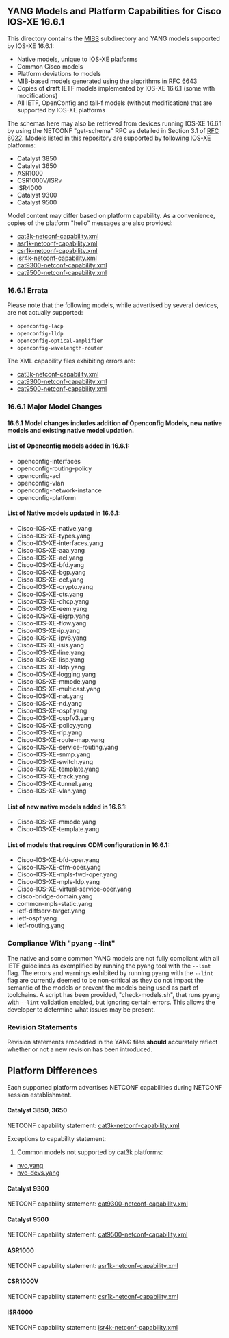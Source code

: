 ## YANG Models and Platform Capabilities for Cisco IOS-XE 16.6.1

This directory contains the [MIBS](MIBS) subdirectory and YANG models supported by IOS-XE 16.6.1:

* Native models, unique to IOS-XE platforms
* Common Cisco models
* Platform deviations to models
* MIB-based models generated using the algorithms in [RFC 6643](https://tools.ietf.org/html/rfc6643)
* Copies of **draft** IETF models implemented by IOS-XE 16.6.1 (some with modifications)
* All IETF, OpenConfig and tail-f models (without modification) that are supported by IOS-XE platforms 

The schemas here may also be retrieved from devices running IOS-XE 16.6.1 by using the NETCONF "get-schema" RPC as detailed in Section 3.1 of [RFC 6022](https://tools.ietf.org/html/rfc6022). Models listed in this repository are supported by following IOS-XE platforms:

* Catalyst 3850 
* Catalyst 3650
* ASR1000
* CSR1000V/ISRv
* ISR4000
* Catalyst 9300
* Catalyst 9500

Model content may differ based on platform capability. As a convenience, copies of the platform "hello" messages are also provided:

* [cat3k-netconf-capability.xml](cat3k-netconf-capability.xml)
* [asr1k-netconf-capability.xml](asr1k-netconf-capability.xml)
* [csr1k-netconf-capability.xml](csr1k-netconf-capability.xml)
* [isr4k-netconf-capability.xml](isr4k-netconf-capability.xml)
* [cat9300-netconf-capability.xml](cat9300-netconf-capability.xml)
* [cat9500-netconf-capability.xml](cat9500-netconf-capability.xml)

### 16.6.1 Errata

Please note that the following models, while advertised by several devices, are not actually supported:

* `openconfig-lacp`
* `openconfig-lldp`
* `openconfig-optical-amplifier`
* `openconfig-wavelength-router`

The XML capability files exhibiting errors are:

* [cat3k-netconf-capability.xml](cat3k-netconf-capability.xml)
* [cat9300-netconf-capability.xml](cat9300-netconf-capability.xml)
* [cat9500-netconf-capability.xml](cat9500-netconf-capability.xml)


### 16.6.1 Major Model Changes

#### 16.6.1 Model changes includes addition of Openconfig Models, new native models and existing native model updation.

#### List of Openconfig models added in 16.6.1:

* openconfig-interfaces
* openconfig-routing-policy
* openconfig-acl
* openconfig-vlan
* openconfig-network-instance
* openconfig-platform
 
#### List of Native models updated in 16.6.1:

* Cisco-IOS-XE-native.yang
* Cisco-IOS-XE-types.yang
* Cisco-IOS-XE-interfaces.yang
* Cisco-IOS-XE-aaa.yang
* Cisco-IOS-XE-acl.yang 
* Cisco-IOS-XE-bfd.yang
* Cisco-IOS-XE-bgp.yang
* Cisco-IOS-XE-cef.yang
* Cisco-IOS-XE-crypto.yang
* Cisco-IOS-XE-cts.yang
* Cisco-IOS-XE-dhcp.yang
* Cisco-IOS-XE-eem.yang
* Cisco-IOS-XE-eigrp.yang
* Cisco-IOS-XE-flow.yang
* Cisco-IOS-XE-ip.yang
* Cisco-IOS-XE-ipv6.yang
* Cisco-IOS-XE-isis.yang
* Cisco-IOS-XE-line.yang
* Cisco-IOS-XE-lisp.yang
* Cisco-IOS-XE-lldp.yang
* Cisco-IOS-XE-logging.yang
* Cisco-IOS-XE-mmode.yang
* Cisco-IOS-XE-multicast.yang
* Cisco-IOS-XE-nat.yang
* Cisco-IOS-XE-nd.yang
* Cisco-IOS-XE-ospf.yang
* Cisco-IOS-XE-ospfv3.yang
* Cisco-IOS-XE-policy.yang
* Cisco-IOS-XE-rip.yang
* Cisco-IOS-XE-route-map.yang
* Cisco-IOS-XE-service-routing.yang
* Cisco-IOS-XE-snmp.yang
* Cisco-IOS-XE-switch.yang
* Cisco-IOS-XE-template.yang
* Cisco-IOS-XE-track.yang
* Cisco-IOS-XE-tunnel.yang
* Cisco-IOS-XE-vlan.yang

#### List of new native models added in 16.6.1:

* Cisco-IOS-XE-mmode.yang
* Cisco-IOS-XE-template.yang

#### List of models that requires ODM configuration in 16.6.1:

* Cisco-IOS-XE-bfd-oper.yang
* Cisco-IOS-XE-cfm-oper.yang
* Cisco-IOS-XE-mpls-fwd-oper.yang
* Cisco-IOS-XE-mpls-ldp.yang
* Cisco-IOS-XE-virtual-service-oper.yang
* cisco-bridge-domain.yang
* common-mpls-static.yang
* ietf-diffserv-target.yang
* ietf-ospf.yang
* ietf-routing.yang
	 
### Compliance With "pyang --lint"

The native and some common YANG models are not fully compliant with all IETF guidelines as exemplified by running the pyang tool with the ```--lint``` flag. The errors and warnings exhibited by running pyang with the ```--lint``` flag are currently deemed to be non-critical as they do not impact the semantic of the models or prevent the models being used as part of toolchains. A script has been provided, "check-models.sh", that runs pyang with ```--lint``` validation enabled, but ignoring certain errors. This allows the developer to determine what issues may be present.


### Revision Statements

Revision statements embedded in the YANG files **should** accurately reflect whether or not a new revision has been introduced.


## Platform Differences

Each supported platform advertises NETCONF capabilities during NETCONF session establishment. 

#### Catalyst 3850, 3650

NETCONF capability statement: [cat3k-netconf-capability.xml](cat3k-netconf-capability.xml)

Exceptions to capability statement:

1. Common models not supported by cat3k platforms:

  - [nvo.yang](nvo.yang)
  - [nvo-devs.yang](nvo-devs.yang)

#### Catalyst 9300
NETCONF capability statement: [cat9300-netconf-capability.xml](cat9300-netconf-capability.xml)
#### Catalyst 9500
NETCONF capability statement: [cat9500-netconf-capability.xml](cat9500-netconf-capability.xml)
#### ASR1000
NETCONF capability statement: [asr1k-netconf-capability.xml](asr1k-netconf-capability.xml)
#### CSR1000V
NETCONF capability statement: [csr1k-netconf-capability.xml](csr1k-netconf-capability.xml)
#### ISR4000
NETCONF capability statement: [isr4k-netconf-capability.xml](isr4k-netconf-capability.xml)

